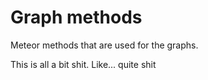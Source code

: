 # Graph methods
Meteor methods that are used for the graphs.

This is all a bit shit. Like... quite shit
